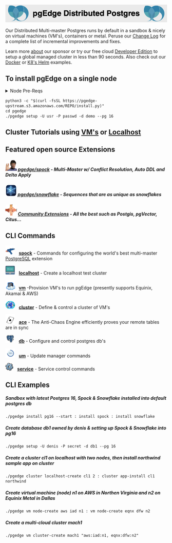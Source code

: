 
![# pgEdge Distributed Postgres](img/pgedge-dp-banner.png)

Our Distributed Multi-master Postgres runs by default in a sandbox & nicely on virtual machines (VM's), containers or metal.  Peruse our [Change Log](CHANGELOG.md) for a complete list of incremental improvements and fixes.

Learn more [about](https://pgedge.com/company) our sponsor or try our free cloud [Developer Edition](https://www.pgedge.com/get-started/cloud) to setup a global managed cluster in less than 90 seconds.  Also check out our [Docker](https://github.com/pgEdge/pgedge-docker/blob/main/README.md) or [K8's Helm](https://github.com/pgEdge/pgedge-helm/blob/main/examples/README.md) examples.  


## To install pgEdge on a single node
<details>
<summary>Node Pre-Reqs</summary>

- Use a  non-root user from the command line
- Tested with Python 3.9+ 
  - Python 3.9 on EL8, EL9, SLE-15, & Amazon Linux 2023
  - Python 3.10 on Ubuntu 22.04
  - Python 3.11 on OSX arm64 (experimental)
  - Python 3.12 on Fedora 39 (experimental)

- optional: config [password-less sudo](http://lussier.io/index.php/2023/04/07/passwordless-sudo/) if you want to autostart components with systemctl
- optional config [password-less ssh](http://lussier.io/index.php/2023/06/07/passwordless-ssh-to-localhost-2) to localhost for using `localhost cluster` commands
</details>

```
python3 -c "$(curl -fsSL https://pgedge-upstream.s3.amazonaws.com/REPO/install.py)"
cd pgedge
./pgedge setup -U usr -P passwd -d demo --pg 16
```

## Cluster Tutorials using [VM's](tutorials/vm-cluster.md) or [Localhost](tutorials/localhost-cluster.md)


## Featured open source Extensions

#####  <img src=img/spock.png height=35> **[pgedge/spock](https://github.com/pgedge/spock)** - Multi-Master w/ Conflict Resolution, Auto DDL and Delta Apply

##### <img src=img/snowflake.png height=35> **[pgedge/snowflake](https://github.com/pgedge/snowflake-sequences)** - Sequences that are as unique as snowflakes

##### <img src=img/pg-community.png height=35> **[Community Extensions](supported-extensions.md)** - All the best such as Postgis, pgVector, Citus... 

## CLI Commands

<img src=img/spock-cli.png width=30>&nbsp;&nbsp; **[spock](cli/SPOCK.md)** - Commands for configuring the world's best multi-master [PostgreSQL](https://postgresql.org) extension

<img src=img/localhost.png width=30>&nbsp;&nbsp; **[localhost](cli/LOCALHOST.md)** - Create a localhost test cluster

<img src=img/vm.png width=30>&nbsp;&nbsp; **[vm](cli/VM.md)** -Provision VM's to run pgEdge (presently supports Equinix, Akamai & AWS)

<img src=img/cluster.png width=30>&nbsp;&nbsp; **[cluster](cli/CLUSTER.md)** - Define & control a cluster of VM's

<img src=img/ace.png width=30>&nbsp;&nbsp; **[ace](cli/ACE.md)** - The Anti-Chaos Engine efficiently proves your remote tables are in sync

<img src=img/db-pg.png width=30>&nbsp;&nbsp; **[db](cli/DB.md)** - Configure and control postgres db's

<img src=img/um.png width=30>&nbsp;&nbsp; **[um](cli/UM.md)** - Update manager commands

<img src=img/service.png width=25>&nbsp;&nbsp; **[service](cli/SERVICE.md)** - Service control commands

## CLI Examples
##### Sandbox with latest *Postgres 16*, *Spock* & *Snowflake* installed into default *postgres* db
```
./pgedge install pg16 --start : install spock : install snowflake
```

##### Create database *db1* owned by *denis* & setting up *Spock* & *Snowflake*  into *pg16*
```
./pgedge setup -U denis -P secret -d db1 --pg 16
```

##### Create a cluster *cl1* on localhost with two nodes, then install *northwind sample app* on cluster
```
./pgedge cluster localhost-create cl1 2 : cluster app-install cl1 northwind
```

##### Create virtual machine (node) *n1* on **AWS** in Northen Virginia and *n2* on **Equinix Metal** in Dallas
```
./pgedge vm node-create aws iad n1 : vm node-create eqnx dfw n2
```

##### Create a multi-cloud cluster *mach1*
```
./pgedge vm cluster-create mach1 "aws:iad:n1, eqnx:dfw:n2"
```
